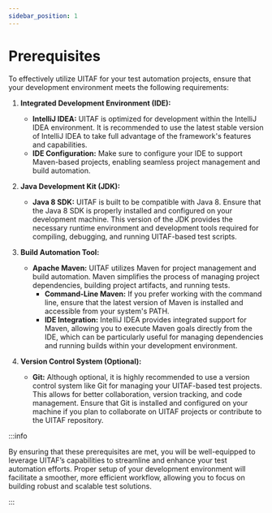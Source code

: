 ```yaml
---
sidebar_position: 1
---
```



# Prerequisites

To effectively utilize UITAF for your test automation projects, ensure that your development environment meets the following requirements:

1. **Integrated Development Environment (IDE):**

    - **IntelliJ IDEA:** UITAF is optimized for development within the IntelliJ IDEA environment. It is recommended to use the latest stable version of IntelliJ IDEA to take full advantage of the framework's features and capabilities.
    - **IDE Configuration:** Make sure to configure your IDE to support Maven-based projects, enabling seamless project management and build automation.

2. **Java Development Kit (JDK):**

    - **Java 8 SDK:** UITAF is built to be compatible with Java 8. Ensure that the Java 8 SDK is properly installed and configured on your development machine. This version of the JDK provides the necessary runtime environment and development tools required for compiling, debugging, and running UITAF-based test scripts.

3. **Build Automation Tool:**

    - **Apache Maven:** UITAF utilizes Maven for project management and build automation. Maven simplifies the process of managing project dependencies, building project artifacts, and running tests.
        - **Command-Line Maven:** If you prefer working with the command line, ensure that the latest version of Maven is installed and accessible from your system's PATH.
        - **IDE Integration:** IntelliJ IDEA provides integrated support for Maven, allowing you to execute Maven goals directly from the IDE, which can be particularly useful for managing dependencies and running builds within your development environment.

4. **Version Control System (Optional):**

    - **Git:** Although optional, it is highly recommended to use a version control system like Git for managing your UITAF-based test projects. This allows for better collaboration, version tracking, and code management. Ensure that Git is installed and configured on your machine if you plan to collaborate on UITAF projects or contribute to the UITAF repository.

:::info

By ensuring that these prerequisites are met, you will be well-equipped to leverage UITAF’s capabilities to streamline and enhance your test automation efforts. Proper setup of your development environment will facilitate a smoother, more efficient workflow, allowing you to focus on building robust and scalable test solutions.

:::
